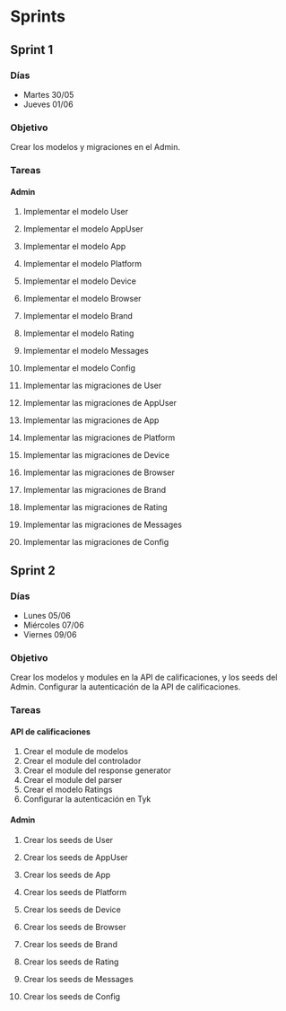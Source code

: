 # Sprints

## Sprint 1

### Días

- Martes 30/05
- Jueves 01/06

### Objetivo

Crear los modelos y migraciones en el Admin.

### Tareas

#### Admin

1. Implementar el modelo User

2. Implementar el modelo AppUser

3. Implementar el modelo App

4. Implementar el modelo Platform

5. Implementar el modelo Device

6. Implementar el modelo Browser

7. Implementar el modelo Brand

8. Implementar el modelo Rating

9. Implementar el modelo Messages

10. Implementar el modelo Config

11. Implementar las migraciones de User

12. Implementar las migraciones de AppUser

13. Implementar las migraciones de App

14. Implementar las migraciones de Platform

15. Implementar las migraciones de Device

16. Implementar las migraciones de Browser

17. Implementar las migraciones de Brand

18. Implementar las migraciones de Rating

19. Implementar las migraciones de Messages

20. Implementar las migraciones de Config


## Sprint 2

### Días

- Lunes 05/06
- Miércoles 07/06
- Viernes 09/06

### Objetivo

Crear los modelos y modules en la API de calificaciones, y los seeds del Admin. Configurar la autenticación de la API de calificaciones.

### Tareas

#### API de calificaciones

1. Crear el module de modelos
2. Crear el module del controlador
3. Crear el module del response generator
4. Crear el module del parser
5. Crear el modelo Ratings
6. Configurar la autenticación en Tyk

#### Admin

1. Crear los seeds de User

2. Crear los seeds de AppUser

3. Crear los seeds de App

4. Crear los seeds de Platform

5. Crear los seeds de Device

6. Crear los seeds de Browser

7. Crear los seeds de Brand

8. Crear los seeds de Rating

9. Crear los seeds de Messages

10. Crear los seeds de Config